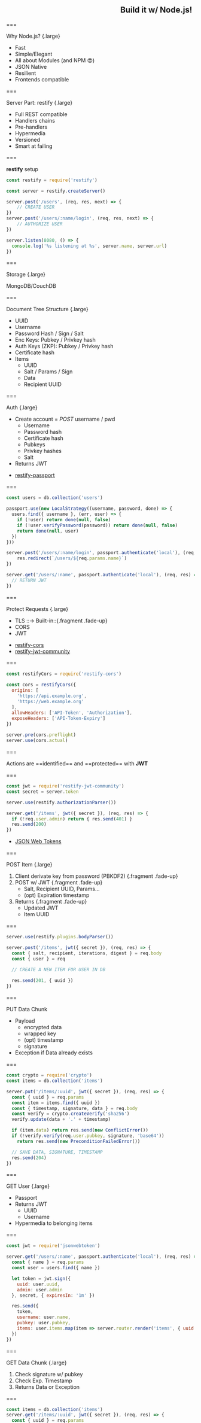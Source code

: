 <!--{section^1:data-breadcrumb="The Node.js Part"}-->

<!--{.interleaf data-background-image="/img/unsplash/randy-fath-531056-unsplash.jpg"}-->
<!-- Photo by Randy Fath on Unsplash -->

## <svg class="icon"><use xlink:href="/img/icons.svg#dots-two-vertical"></svg> Build it w/ Node.js!

===
<!-- {.large} -->

Why Node.js? {.large}

- Fast
- Simple/Elegant
- All about Modules (and NPM 😍)
- JSON Native
- Resilient
- Frontends compatible

===
<!-- {.large} -->

Server Part: restify {.large}

- Full REST compatible 
- Handlers chains
- Pre-handlers
- Hypermedia
- Versioned
- Smart at failing

===

**restify** setup 

```js
const restify = require('restify')

const server = restify.createServer()

server.post('/users', (req, res, next) => {
    // CREATE USER
})
server.post('/users/:name/login', (req, res, next) => {
    // AUTHORIZE USER
})

server.listen(8080, () => {
  console.log('%s listening at %s', server.name, server.url)
})
```

===
<!-- {.large} -->

Storage {.large}

MongoDB/CouchDB

===

Document Tree Structure {.large}

- UUID
- Username
- Password Hash / Sign / Salt
- Enc Keys: Pubkey / Privkey hash
- Auth Keys (ZKP): Pubkey / Privkey hash
- Certificate hash
- Items
    - UUID
    - Salt / Params / Sign
    - Data
    - Recipient UUID

===

Auth {.large}

- Create account = _POST_ username / pwd
    - Username
    - Password hash
    - Certificate hash
    - Pubkeys
    - Privkey hashes
    - Salt
- Returns JWT

<!--  -->

- [restify-passport](https://www.npmjs.com/package/passport-restify)
<!-- {ul:.linkrolls} -->

===

```js
const users = db.collection('users')

passport.use(new LocalStrategy((username, password, done) => {
  users.find({ username }, (err, user) => {
    if (!user) return done(null, false)
    if (!user.verifyPassword(password)) return done(null, false)
    return done(null, user)
  })
}))

server.post('/users/:name/login', passport.authenticate('local'), (req, res) => {
    res.redirect(`/users/${req.params.name}`)
})

server.get('/users/:name', passport.authenticate('local'), (req, res) => {
  // RETURN JWT
})
```

===
<!-- {.large} -->

Protect Requests {.large}

- TLS ::→ Built-in::{.fragment .fade-up}
- CORS
- JWT

<!--  -->

- [restify-cors](https://www.npmjs.com/package/restify-cors)
- [restify-jwt-community](https://www.npmjs.com/package/restify-jwt-community)
<!-- {ul:.linkrolls} -->

===

```js
const restifyCors = require('restify-cors')
 
const cors = restifyCors({
  origins: [
    'https://api.example.org',
    'https://web.example.org'
  ],
  allowHeaders: ['API-Token', 'Authorization'],
  exposeHeaders: ['API-Token-Expiry']
})
 
server.pre(cors.preflight)
server.use(cors.actual)
```

===
<!-- {.punchline} -->

Actions are
==identified== and ==protected==
with **JWT**

===

```js
const jwt = require('restify-jwt-community')
const secret = server.token

server.use(restify.authorizationParser())

server.get('/items', jwt({ secret }), (req, res) => {
  if (!req.user.admin) return { res.send(401) }
  res.send(200)
})
```

- [JSON Web Tokens](https://jwt.io/)
<!-- {ul:.linkrolls} -->

===
<!-- {.large} -->

POST Item {.large}

1. Client derivate key from password (PBKDF2) {.fragment .fade-up}
2. POST w/ JWT {.fragment .fade-up}
    - Salt, Recipient UUID, Params…
    - (opt) Expiration timestamp
3. Returns {.fragment .fade-up}
    - Updated JWT
    - Item UUID 

===

```js
server.use(restify.plugins.bodyParser())

server.post('/items', jwt({ secret }), (req, res) => {
  const { salt, recipient, iterations, digest } = req.body
  const { user } = req

  // CREATE A NEW ITEM FOR USER IN DB
  
  res.send(201, { uuid })
})
```

===

PUT Data Chunk

- Payload
    - encrypted data
    - wrapped key
    - (opt) timestamp
    - signature 
- Exception if Data already exists

===

```js
const crypto = require('crypto')
const items = db.collection('items')

server.put('/items/:uuid', jwt({ secret }), (req, res) => {
  const { uuid } = req.params
  const item = items.find({ uuid })
  const { timestamp, signature, data } = req.body
  const verify = crypto.createVerify('sha256')
  verify.update(data + '.' + timestamp)

  if (item.data) return res.send(new ConflictError())
  if (!verify.verify(req.user.pubkey, signature, 'base64'))
    return res.send(new PreconditionFailedError())

  // SAVE DATA, SIGNATURE, TIMESTAMP
  res.send(204)
})
```

===
<!-- {.large} -->

GET User {.large}

- Passport
- Returns JWT
    - UUID
    - Username
- Hypermedia to belonging items

===

```js
const jwt = require('jsonwebtoken')

server.get('/users/:name', passport.authenticate('local'), (req, res) => {
  const { name } = req.params
  const user = users.find({ name })

  let token = jwt.sign({
    uuid: user.uuid,
    admin: user.admin
  }, secret, { expiresIn: '1m' })

  res.send({
    token,
    username: user.name,
    pubkey: user.pubkey,
    items: user.items.map(item => server.router.render('items', { uuid: item.uuid }))
  })
})
```

===
<!-- {.large} -->

GET Data Chunk {.large}

1. Check signature w/ pubkey 
2. Check Exp. Timestamp 
3. Returns Data or Exception

===

```js
const items = db.collection('items')
server.get('/items/:uuid', jwt({ secret }), (req, res) => {
  const { uuid } = req.params
  const item = items.find({ uuid })
  const verify = crypto.createVerify('sha256')
  verify.update(item.data + '.' + item.timestamp)

  if (!item) return res.send(new NotFoundError())
  if (item.recipient.uuid !== req.user.uuid)
    return res.send(new UnauthorizedError())
  if (item.expire < Date.now())
    return res.send(new PreconditionFailedError())
  if (!verify.verify(req.user.pubkey, item.signature, 'base64'))
    return res.send(new PreconditionFailedError())

  res.send(item)
})
```

===

**Bonus** ZKP
Share payload with a user {.large}

1. Recipient _PUT_ `users/:name/recipients/:uuid` {.fragment .fade-up}
2. Returns a JWT {.fragment .fade-up}
3. Recipient _UPDATE_ JWT w/ its Signature using Privkey {.fragment .fade-up}
4. _PUSH_ to User {.fragment .fade-up}
5. User _PUT_ item flagged item w/ the recipient UUID {.fragment .fade-up}

===

Just a simple ==REST== Ping Pong!

@[giphy]({"token":"kcpobK0upw5gY","className":"medium"})


*[JWT]: JSON Web Tokens
*[CORS]: Cross-origin resource sharing
*[ZKP]: Zero Knowledge Proof
